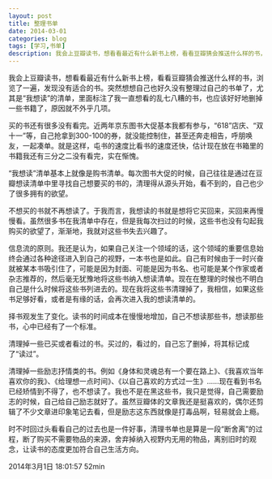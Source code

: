 ```yaml
---
layout: post
title: 整理书单
date: 2014-03-01
categories: blog
tags: [学习,书单]
description: 我会上豆瓣读书，想看看最近有什么新书上榜，看看豆瓣猜会推送什么样的书，浏览了一遍，发现没有适合的书。突然想想自己也好久没有整理过自己的书单了，尤其是“我想读”的清单，里面标注了我一直想看的乱七八糟的书，也应该好好地删掉一些书籍了，原因就不外乎几项。
---
```


我会上豆瓣读书，想看看最近有什么新书上榜，看看豆瓣猜会推送什么样的书，浏览了一遍，发现没有适合的书。突然想想自己也好久没有整理过自己的书单了，尤其是“我想读”的清单，里面标注了我一直想看的乱七八糟的书，也应该好好地删掉一些书籍了，原因就不外乎几项。

买的书还有很多没有看完。近两年京东图书大促基本我都有参与，“618”店庆、“双十一”等，自己抢拿到300-100的券，就没能控制住，甚至还奔走相告，呼朋唤友，一起凑单。就是这样，屯书的速度比看书的速度还快，估计现在放在书箱里的书籍我还有三分之二没有看完，实在惭愧。

“我想读”清单基本上就像是购书清单。每次图书大促的时候，自己往往是通过在豆瓣想读清单中里寻找自己想要买的书的，清理得从源头开始，看不到的，自己也少了很多拥有的欲望。

不想买的书就不再想读了。于我而言，我想读的书就是想将它买回来，买回来再慢慢看。虽然很多书在我清单中存在，但是我每次扫过的时候，这些书也没有勾起我购买的欲望了，渐渐地，我就对这些书失去兴趣了。

信息流的原则。我还是认为，如果自己关注一个领域的话，这个领域的重要信息始终会通过各种途径进入到自己的视野，一本书也是如此。自己有时候由于一时兴奋就被某本书吸引住了，可能是因为封面、可能是因为书名、也可能是某个作家或者杂志推荐的，然后毫无犹豫地将这些书纳入想读清单。现在在整理的时候也不明白自己是什么时候将这些书列进去的。现在我将这些书清理掉了，我相信，如果这些书足够好看，或者是有缘的话，会再次进入我的想读清单的。

择书观发生了变化。读书的时间成本在慢慢地增加，自己不想读那些书，想读那些书，心中已经有了一个标准。

清理掉一些已买或者看过的书。买过的，看过的，自己忘了删掉，将其标记成了“读过”。

清理掉一些励志抒情类的书。例如《身体和灵魂总有一个要在路上》、《我喜欢当年喜欢你的我》、《给理想一点时间》、《以自己喜欢的方式过一生》……现在看到书名已经矫情到不得了，也不想读了。我也不是在黑这些书，我只是觉得，自己需要励志的时候，自己给自己励志就好了。虽然豆瓣体的文章我还是挺喜欢的，偶尔还剪辑了不少文章进印象笔记去看，但是励志这东西就像是打毒品啊，轻易就会上瘾。

时不时回过头看看自己的过去也是一件好事，清理书单也是算是一段“断舍离”的过程，断了购买不需要物品的来源，舍弃掉纳入视野内无用的物品，离别旧时的观念，让读书的态度更加符合自己生活方向。

2014年3月1日 18:01:57 52min
